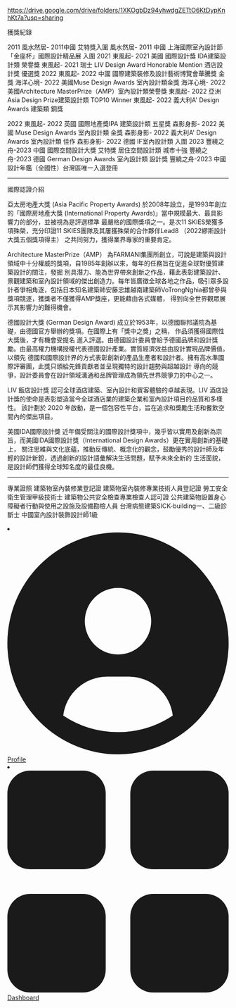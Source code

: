 https://drive.google.com/drive/folders/1XKOgbDz94yhwdgZETtO6KtDypKnhKt7a?usp=sharing

獲獎紀錄

2011
風水然居- 2011中國 艾特獎入圍
風水然居- 2011 中國 上海國際室內設計節「金座杯」國際設計精品展 入圍
2021
東風起- 2021 美國 國際設計獎 IDA建築設計類 榮譽獎
東風起- 2021 瑞士 LIV Design Award Honorable Mention 酒店設計獎 優選獎
2022
東風起- 2022 中國 國際建築裝修及設計藝術博覽會華騰獎 金獎
海洋心境- 2022 美國Muse Design Awards 室內設計類金獎
海洋心境- 2022 美國Architecture MasterPrize（AMP）室內設計類榮譽獎
東風起- 2022 亞洲 Asia Design Prize建築設計類 TOP10 Winner
東風起- 2022 義大利A' Design Awards 建築類 銅獎

2022
東風起- 2022 英國 國際地產獎IPA 建築設計類 五星獎
森影身影- 2022 美國 Muse Design Awards 室內設計類 金獎
森影身影- 2022 義大利A' Design Awards 室內設計類 佳作
森影身影- 2022 德國 IF室內設計類 入圍
2023
豐繞之舟-2023 中國 國際空間設計大獎 艾特獎 居住空間設計類 城市十強
豐繞之舟-2023 德國  German Design Awards 室內設計類   設計獎
豐繞之舟-2023 中國設計年鑑（全國性）台灣區唯一入選登冊

----------------------
國際認證介紹

亞太房地產大獎 (Asia Pacific Property Awards)
於2008年設立，是1993年創立的「國際房地產大獎 (International Property Awards)」當中規模最大、最具影響力的部分，並被視為是評選標準
最嚴格的國際獎項之一。是次11 SKIES榮獲多項殊榮，充分印證11 SKIES團隊及其屢獲殊榮的合作夥伴Lead8 （2022繆斯設計大獎五個獎項得主）
之共同努力，獲得業界專家的重要肯定。

Architecture MasterPrize（AMP）
為FARMANI集團所創立，可說是建築與設計領域中十分權威的獎項，自1985年創辦以來，每年的任務旨在促進全球對優質建築設計的關注，發掘
別具潛力、能為世界帶來創新之作品，藉此表彰建築設計、景觀建築和室內設計領域的傑出創造力。每年皆廣徵全球各地之作品，吸引眾多設
計者爭相角逐，包括日本知名建築師安藤忠雄越南建築師VoTrongNghia都曾參與獎項競逐，獲獎者不僅獲得AMP獎座，更能藉由各式媒體，
得到向全世界觀眾展示其影響力的難得機會。

德國設計大獎 (German Design Award)
成立於1953年，以德國聯邦議院為基礎，由德國官方舉辦的獎項。在國際上有「獎中之獎」之稱， 作品須獲得國際性大獎後，才有機會受提名
進入評選。由德國設計委員會給予德國品牌和設計獎勵。由最高權力機構授權代表德國設計產業。實質經濟效益由設計實現品牌價值。以領先
德國和國際設計界的方式表彰創新的產品生產者和設計者。擁有高水準國際評審團，此獎只頒給先鋒貢獻者並呈現獨特的設計趨勢與超越設計
導向的競爭，設計委員會在設計領域溝通和品牌管理成為領先世界競爭力的中心之一。

LIV 飯店設計獎
認可全球酒店建築、室內設計和賓客體驗的卓越表現。LIV 酒店設計獎的使命是表彰塑造當今全球酒店業的建築企業和室內設計項目的品質和多樣性。
該計劃於 2020 年啟動，是一個包容性平台，旨在追求和獎勵生活和餐飲空間內的傑出項目。

美國IDA國際設計獎
近年備受關注的國際設計獎項中，幾乎皆以實用及創新為宗旨，而美國IDA國際設計獎（International Design Awards）更在實用創新的基礎上，
關注思維與文化底蘊，推動反傳統、概念化的觀念，鼓勵優秀的設計師及年輕的設計新銳，透過創新的設計語彙解決生活問題，賦予未來全新的
生活面貌，是設計師們獲得全球知名度的最佳良機。




-----------------

專業證照
建築物室內裝修業登記證
建築物室內裝修專業技術人員登記證
勞工安全衛生管理甲級技術士
建築物公共安全檢查專業檢查人認可證
公共建築物設置身心障礙者行動與使用之設施及設備勘檢人員
台灣病態建築SICK-building一、二級診斷士
中國室內設計裝飾設計師1級





<li class="me-2">
                    <a href="#" class="inline-flex items-center justify-center p-4 border-b-2 border-transparent rounded-t-lg hover:text-gray-600 hover:border-gray-300 dark:hover:text-gray-300 group">
                        <svg class="w-4 h-4 me-2 text-gray-400 group-hover:text-gray-500 dark:text-gray-500 dark:group-hover:text-gray-300" aria-hidden="true" xmlns="http://www.w3.org/2000/svg" fill="currentColor" viewBox="0 0 20 20">
                            <path d="M10 0a10 10 0 1 0 10 10A10.011 10.011 0 0 0 10 0Zm0 5a3 3 0 1 1 0 6 3 3 0 0 1 0-6Zm0 13a8.949 8.949 0 0 1-4.951-1.488A3.987 3.987 0 0 1 9 13h2a3.987 3.987 0 0 1 3.951 3.512A8.949 8.949 0 0 1 10 18Z"/>
                        </svg>Profile
                    </a>
                </li>
                <li class="me-2">
                    <a href="#" class="inline-flex items-center justify-center p-4 text-blue-600 border-b-2 border-blue-600 rounded-t-lg active dark:text-blue-500 dark:border-blue-500 group" aria-current="page">
                        <svg class="w-4 h-4 me-2 text-blue-600 dark:text-blue-500" aria-hidden="true" xmlns="http://www.w3.org/2000/svg" fill="currentColor" viewBox="0 0 18 18">
                            <path d="M6.143 0H1.857A1.857 1.857 0 0 0 0 1.857v4.286C0 7.169.831 8 1.857 8h4.286A1.857 1.857 0 0 0 8 6.143V1.857A1.857 1.857 0 0 0 6.143 0Zm10 0h-4.286A1.857 1.857 0 0 0 10 1.857v4.286C10 7.169 10.831 8 11.857 8h4.286A1.857 1.857 0 0 0 18 6.143V1.857A1.857 1.857 0 0 0 16.143 0Zm-10 10H1.857A1.857 1.857 0 0 0 0 11.857v4.286C0 17.169.831 18 1.857 18h4.286A1.857 1.857 0 0 0 8 16.143v-4.286A1.857 1.857 0 0 0 6.143 10Zm10 0h-4.286A1.857 1.857 0 0 0 10 11.857v4.286c0 1.026.831 1.857 1.857 1.857h4.286A1.857 1.857 0 0 0 18 16.143v-4.286A1.857 1.857 0 0 0 16.143 10Z"/>
                        </svg>Dashboard
                    </a>
                </li>
